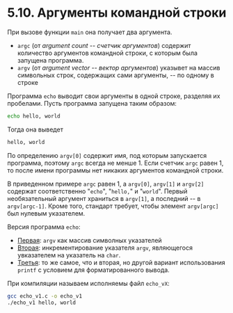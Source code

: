 # 5.10. Аргументы командной строки

При вызове функции `main` она получает два аргумента.
 - `argc` (от *argument count -- счетчик аргументов*) содержит количество аргументов командной строки, с которым была запущена программа.
 - `argv` (от *argument vector -- вектор аргументов*) указывет на массив символьных строк, содержащих сами аргументы, -- по одному в строке

Программа `echo` выводит свои аргументы в одной строке, разделяя их пробелами. Пусть программа запущена таким образом:
```bash
echo hello, world
```
Тогда она выведет
```bash
hello, world
```
По определению `argv[0]` содержит имя, под которым запускается программа, поэтому `argс` всегда не менше 1. Если счетчик `argс` равен 1, то после имени программы нет никаких аргументов командной строки.

В приведенном примере `argс` равен 1, а `argv[0]`, `argv[1]` и `argv[2]` содержат соответственно "`echo`", "`hello,`" и "`world`". Первый необязательный аргумент храниться в `argv[1]`, а последний -- в `argv[argc-1]`. Кроме того, стандарт требует, чтобы элемент `argv[argc]` был нулевым указателем.

Версия программа `echo`:
- [Первая](../examples/echo_v1.c): `argv` как массив символных указателей
- [Вторая](../examples/echo_v2.c): инкрементирование указателя `argv`, являющегося увказателем на указатель на `char`.
- [Третья](../examples/echo_v3.c): то же самое, что и вторая, но другой вариант использования `printf` с условием для форматированного вывода.

При компиляции называем исполняемы файл `echo_vX`:
```bash
gcc echo_v1.c -o echo_v1
./echo_v1 hello, world
```